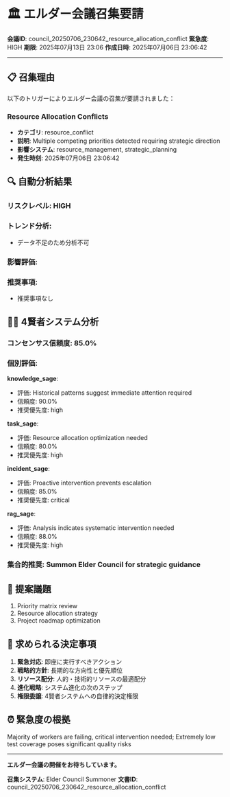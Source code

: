 # 🏛️ エルダー会議召集要請

**会議ID**: council_20250706_230642_resource_allocation_conflict
**緊急度**: HIGH
**期限**: 2025年07月13日 23:06
**作成日時**: 2025年07月06日 23:06:42

---

## 📋 **召集理由**

以下のトリガーによりエルダー会議の召集が要請されました：


### Resource Allocation Conflicts
- **カテゴリ**: resource_conflict
- **説明**: Multiple competing priorities detected requiring strategic direction
- **影響システム**: resource_management, strategic_planning
- **発生時刻**: 2025年07月06日 23:06:42


## 🔍 **自動分析結果**

### リスクレベル: HIGH

### トレンド分析:
- データ不足のため分析不可

### 影響評価:


### 推奨事項:
- 推奨事項なし


## 🧙‍♂️ **4賢者システム分析**

### コンセンサス信頼度: 85.0%

### 個別評価:

**knowledge_sage**:
- 評価: Historical patterns suggest immediate attention required
- 信頼度: 90.0%
- 推奨優先度: high


**task_sage**:
- 評価: Resource allocation optimization needed
- 信頼度: 80.0%
- 推奨優先度: high


**incident_sage**:
- 評価: Proactive intervention prevents escalation
- 信頼度: 85.0%
- 推奨優先度: critical


**rag_sage**:
- 評価: Analysis indicates systematic intervention needed
- 信頼度: 88.0%
- 推奨優先度: high


### 集合的推奨: Summon Elder Council for strategic guidance


## 📝 **提案議題**

1. Priority matrix review
2. Resource allocation strategy
3. Project roadmap optimization

## 🎯 **求められる決定事項**

1. **緊急対応**: 即座に実行すべきアクション
2. **戦略的方針**: 長期的な方向性と優先順位
3. **リソース配分**: 人的・技術的リソースの最適配分
4. **進化戦略**: システム進化の次のステップ
5. **権限委譲**: 4賢者システムへの自律的決定権限

## ⏰ **緊急度の根拠**

Majority of workers are failing, critical intervention needed; Extremely low test coverage poses significant quality risks

---

**エルダー会議の開催をお待ちしています。**

**召集システム**: Elder Council Summoner
**文書ID**: council_20250706_230642_resource_allocation_conflict
